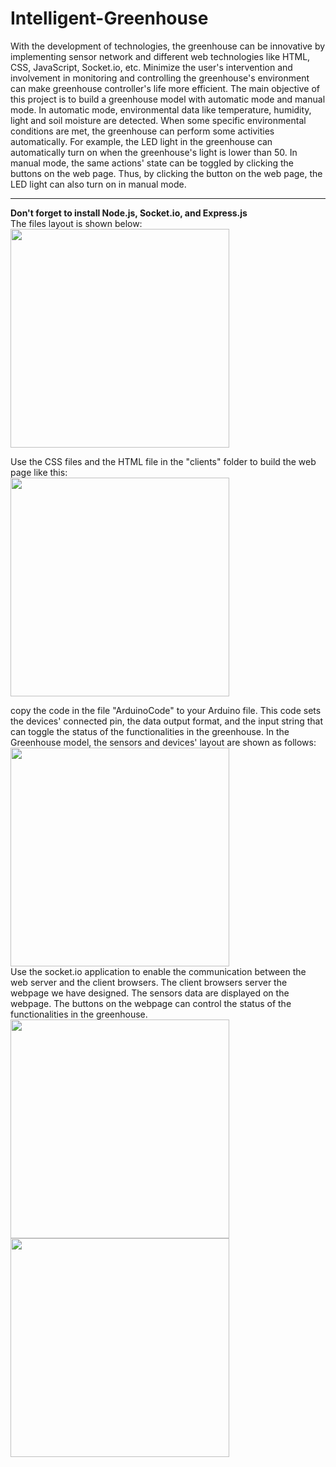 # Intelligent-Greenhouse
With the development of technologies, the greenhouse can be innovative by implementing sensor network and different web technologies like HTML, CSS, JavaScript, Socket.io, etc. Minimize the user's intervention and involvement in monitoring and controlling the greenhouse's environment can make greenhouse controller's life more efficient. The main objective of this project is to build a greenhouse model with automatic mode and manual mode. In automatic mode, environmental data like temperature, humidity, light and soil moisture are detected. When some specific environmental conditions are met, the greenhouse can perform some activities automatically. For example, the LED light in the greenhouse can automatically turn on when the greenhouse's light is lower than 50. In manual mode, the same actions' state can be toggled by clicking the buttons on the web page. Thus, by clicking the button on the web page, the LED light can also turn on in manual mode.  
***
 **Don't forget to install Node.js, Socket.io, and Express.js**  
The files layout is shown below:  
<image src = "clients/images/fileslayout.PNG" height = 350>

Use the CSS files and the HTML file in the "clients" folder to build the web page like this:  
<image src = "clients/images/finalwebpage.PNG" height = 350>  

copy the code in the file "ArduinoCode" to your Arduino file. This code sets the devices' connected pin, the data output format, and the input string that can toggle the status of the functionalities in the greenhouse. In the Greenhouse model, the sensors and devices' layout are shown as follows:  
<image src = "clients/images/pinlayour.PNG" height = 350>  
Use the socket.io application to enable the communication between the web server and the client browsers. The client browsers server the webpage we have designed. The sensors data are displayed on the webpage. The buttons on the webpage can control the status of the functionalities in the greenhouse.  
<image src = "clients/images/products layout.PNG" height = 350>
 <image src = "clients/images/11.jpg" height = 350> 
 
  

